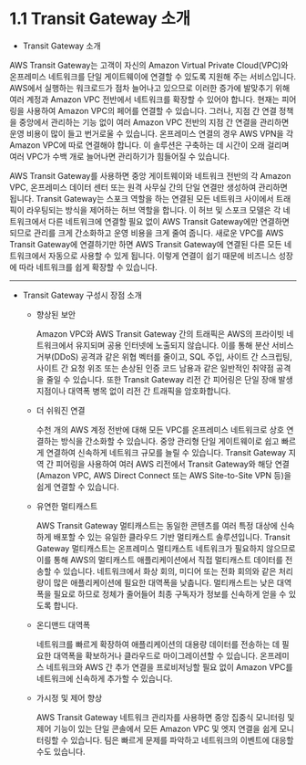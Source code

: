 # 1.1 Transit Gateway 소개

* Transit Gateway 소개

AWS Transit Gateway는 고객이 자신의 Amazon Virtual Private Cloud(VPC)와 온프레미스 네트워크를 단일 게이트웨이에 연결할 수 있도록 지원해 주는 서비스입니다. AWS에서 실행하는 워크로드가 점차 늘어나고 있으므로 이러한 증가에 발맞추기 위해 여러 계정과 Amazon VPC 전반에서 네트워크를 확장할 수 있어야 합니다. 현재는 피어링을 사용하여 Amazon VPC의 페어를 연결할 수 있습니다. 그러나, 지점 간 연결 정책을 중앙에서 관리하는 기능 없이 여러 Amazon VPC 전반의 지점 간 연결을 관리하면 운영 비용이 많이 들고 번거로울 수 있습니다. 온프레미스 연결의 경우 AWS VPN을 각 Amazon VPC에 따로 연결해야 합니다. 이 솔루션은 구축하는 데 시간이 오래 걸리며 여러 VPC가 수백 개로 늘어나면 관리하기가 힘들어질 수 있습니다.

AWS Transit Gateway를 사용하면 중앙 게이트웨이와 네트워크 전반의 각 Amazon VPC, 온프레미스 데이터 센터 또는 원격 사무실 간의 단일 연결만 생성하여 관리하면 됩니다. Transit Gateway는 스포크 역할을 하는 연결된 모든 네트워크 사이에서 트래픽이 라우팅되는 방식을 제어하는 허브 역할을 합니다. 이 허브 및 스포크 모델은 각 네트워크에서 다른 네트워크에 연결할 필요 없이 AWS Transit Gateway에만 연결하면 되므로 관리를 크게 간소화하고 운영 비용을 크게 줄여 줍니다. 새로운 VPC를 AWS Transit Gateway에 연결하기만 하면 AWS Transit Gateway에 연결된 다른 모든 네트워크에서 자동으로 사용할 수 있게 됩니다. 이렇게 연결이 쉽기 때문에 비즈니스 성장에 따라 네트워크를 쉽게 확장할 수 있습니다.

- - -

* Transit Gateway 구성시 장점 소개

    * 향상된 보안
  
       Amazon VPC와 AWS Transit Gateway 간의 트래픽은 AWS의 프라이빗 네트워크에서 유지되며 공용 인터넷에 노출되지 않습니다. 이를 통해 분산 서비스 거부(DDoS) 공격과 같은 위협 벡터를 줄이고, SQL 주입, 사이트 간 스크립팅, 사이트 간 요청 위조 또는 손상된 인증 코드 남용과 같은 일반적인 취약점 공격을 줄일 수 있습니다. 또한 Transit Gateway 리전 간 피어링은 단일 장애 발생 지점이나 대역폭 병목 없이 리전 간 트래픽을 암호화합니다. 

    * 더 쉬워진 연결
  
        수천 개의 AWS 계정 전반에 대해 모든 VPC를 온프레미스 네트워크로 상호 연결하는 방식을 간소화할 수 있습니다. 중앙 관리형 단일 게이트웨이로 쉽고 빠르게 연결하여 신속하게 네트워크 규모를 늘릴 수 있습니다. Transit Gateway 지역 간 피어링을 사용하여 여러 AWS 리전에서 Transit Gateway와 해당 연결(Amazon VPC, AWS Direct Connect 또는 AWS Site-to-Site VPN 등)을 쉽게 연결할 수 있습니다.

    * 유연한 멀티캐스트

        AWS Transit Gateway 멀티캐스트는 동일한 콘텐츠를 여러 특정 대상에 신속하게 배포할 수 있는 유일한 클라우드 기반 멀티캐스트 솔루션입니다. Transit Gateway 멀티캐스트는 온프레미스 멀티캐스트 네트워크가 필요하지 않으므로 이를 통해 AWS의 멀티캐스트 애플리케이션에서 직접 멀티캐스트 데이터를 전송할 수 있습니다. 네트워크에서 화상 회의, 미디어 또는 전화 회의와 같은 처리량이 많은 애플리케이션에 필요한 대역폭을 낮춥니다. 멀티캐스트는 낮은 대역폭을 필요로 하므로 정체가 줄어들어 최종 구독자가 정보를 신속하게 얻을 수 있도록 합니다.

    * 온디맨드 대역폭
  
        네트워크를 빠르게 확장하여 애플리케이션의 대용량 데이터를 전송하는 데 필요한 대역폭을 확보하거나 클라우드로 마이그레이션할 수 있습니다. 온프레미스 네트워크와 AWS 간 추가 연결을 프로비저닝할 필요 없이 Amazon VPC를 네트워크에 신속하게 추가할 수 있습니다. 

    * 가시정 및 제어 향상

        AWS Transit Gateway 네트워크 관리자를 사용하면 중앙 집중식 모니터링 및 제어 기능이 있는 단일 콘솔에서 모든 Amazon VPC 및 엣지 연결을 쉽게 모니터링할 수 있습니다. 팀은 빠르게 문제를 파악하고 네트워크의 이벤트에 대응할 수도 있습니다.
